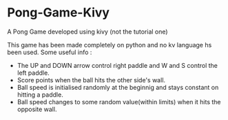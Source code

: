 # Pong-Game-Kivy
A Pong Game developed using kivy (not the tutorial one)

This game has been made completely on python and no kv language hs been used. Some useful info :
- The UP and DOWN arrow control right paddle and W and S control the left paddle.
- Score points when the ball hits the other side's wall.
- Ball speed is initialised randomly at the beginnig and stays constant on hitting a paddle.
- Ball speed changes to some random value(within limits) when it hits the opposite wall.
